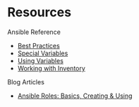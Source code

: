 # Resources
Ansible Reference
- [Best Practices](https://docs.ansible.com/ansible/latest/tips_tricks/ansible_tips_tricks.html#best-practices)
- [Special Variables](https://docs.ansible.com/ansible/latest/reference_appendices/special_variables.html)
- [Using Variables](https://docs.ansible.com/ansible/latest/playbook_guide/playbooks_variables.html)
- [Working with Inventory](https://docs.ansible.com/ansible/latest/user_guide/intro_inventory.html)

Blog Articles
- [Ansible Roles: Basics, Creating & Using](https://spacelift.io/blog/ansible-roles)